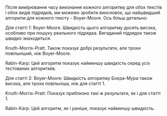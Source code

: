 Після вимірювання часу виконання кожного алгоритму для обох текстів і обох видів підрядків, ми можемо зробити винсновок, що найшвидший алгоритм для кожного тексту - Boyer-Moore.
Ось більш детально:

Для статті 1:
Boyer-Moore. Швидкість цього алгоритму досить висока, особливо при пошуку реального підрядка. Вигаданий підрядок також швидко знаходиться.

Knuth-Morris-Pratt. Також показує добрі результати, але трохи повільніший, ніж Boyer-Moore.

Rabin-Karp: Цей алгоритм показує найменшу швидкість серед усіх тестованих алгоритмів.

Для статті 2:
Boyer-Moore: Швидкість алгоритму Боєра-Мура також висока, але трохи повільніша, ніж для статті 1.

Knuth-Morris-Pratt: Показує приблизно такі ж результати, як і для статті 1.

Rabin-Karp: Цей алгоритм, як і раніше, показує найменшу швидкість.
